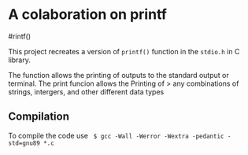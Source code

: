 # A colaboration on printf
#rintf()



This project recreates a version of ``` printf() ``` function in the ```stdio.h``` in C library.

The function allows the printing of outputs to the standard output or terminal.
The print funcion allows the Printing of > any combinations of strings, intergers, and other different data types

## Compilation
To compile the code use ``` $ gcc -Wall -Werror -Wextra -pedantic -std=gnu89 *.c```
